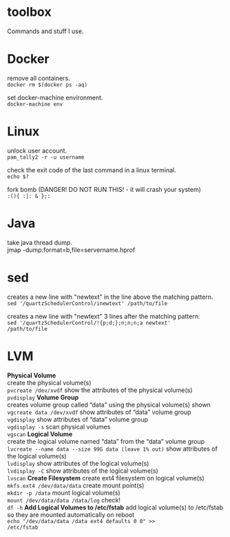 # toolbox
Commands and stuff I use.

# Docker
remove all containers.  
<code>docker rm $(docker ps -aq)</code>

set docker-machine environment.  
<code>docker-machine env</code>

# Linux
unlock user account.  
<code>pam_tally2 -r -u username</code>

check the exit code of the last command in a linux terminal.  
<code>echo $?</code>

fork bomb (DANGER! DO NOT RUN THIS! - it will crash your system)  
<code>:(){ :|: & };:</code>

# Java
take java thread dump.  
<java>jmap -dump:format=b,file=servername.hprof <pid></code>

# sed
creates a new line with "newtext" in the line above the matching pattern.  
<code>sed '/quartzSchedulerControl/inewtext' /path/to/file</code>

creates a new line with "newtext" 3 lines after the matching pattern.  
<code>sed '/quartzSchedulerControl/!{p;d;};n;n;n;a newtext' /path/to/file</code>

# LVM
<b>Physical Volume</b>  
create the physical volume(s)  
<code>pvcreate /dev/xvdf</code>
show the attributes of the physical volume(s)  
<code>pvdisplay</code>
<b>Volume Group</b>  
creates volume group called “data” using the physical volume(s) shown  
<code>vgcreate data /dev/xvdf</code>
show attributes of “data” volume group  
<code>vgdisplay</code>
show attributes of “data” volume group  
<code>vgdisplay -s</code>
scan physical volumes  
<code>vgscan</code>
<b>Logical Volume</b>  
create the logical volume named “data” from the “data” volume group  
<code>lvcreate --name data --size 99G data (leave 1% out)</code>
show attributes of the logical volume(s)  
<code>lvdisplay</code>
show attributes of the logical volume(s)  
<code>lvdisplay -C</code>
show attributes of the logical volume(s)  
<code>lvscan</code>
<b>Create Filesystem</b>
create ext4 filesystem on logical volume(s)  
<code>mkfs.ext4 /dev/data/data</code>
create mount point(s)  
<code>mkdir -p /data</code>
mount logical volume(s)  
<code>mount /dev/data/data /data/log</code>
check!  
<code>df -h</code>
<b>Add Logical Volumes to /etc/fstab</b>
add logical volume(s) to /etc/fstab so they are mounted automatically on reboot  
<code>echo "/dev/data/data /data ext4 defaults 0 0" >> /etc/fstab</code>
